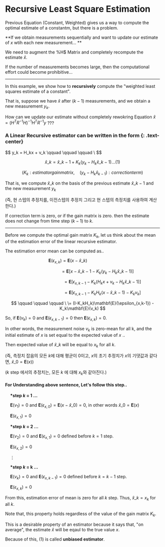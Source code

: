 # Recursive Least Square Estimation

Previous Equation (Constant, Weighted) gives us a way to compute the optimal estimate of a constantm, but there is a problem.

**If we obtain measurements sequentially and want to update our estimate of $x$ wtih each new measurement... **

We need to augment the %H$ Matrix and completely recompute the estimate $\hat{x}$.

If the number of measurements becomes large, then the computational effort could become prohibitive... 

---

In this example, we show how to **recursively** compute the "weighted least squares estimate of a constant".

That is, suppose we have $\hat{x}$ after ($k-1$) measurements, and we obtain a new measurement $y_k$. 

How can we update our estimate without completely rewokring Equation $\hat{x} = (H^TR^{-1}H)^{-1}H^TR^{-1}y$ ???

### A Linear Recursive estimator can be written in the form {: .text-center}

$$ y_k = H_kx + v_k \qquad \qquad \qquad \ \$$

$$ \hat{x}\_k = \hat{x}\_{k-1} + K_k(y_k - H_k \hat{x}\_{k-1}) ... (1)$$

$$ (K_k : estimator gain matrix, \quad (y_k-H_k\hat{x}_{k-1}) : correction term) $$

That is, we compute $\hat{x}\_k$ on the basis of the previous estimate $\hat{x}\_{k-1}$ and the new measurement $y_k$

(즉, 현 스텝의 추정치를, 이전스텝의 추정치 그리고 현 스텝의 측정치를 사용하여 계산한다.)

If correction term is zero, or if the gain matrix is zero. then the estimate does not change from time step ($k-1$) to $k$.

---

Before we compute the optimal gain matrix $K_k$, let us think about the mean of the estimation error of the linear recursive estimator.

The estimation error mean can be computed as..

$$ \mathbf{E}(\epsilon_{x,k}) = \mathbf{E}(x-\hat{x}\_k) \qquad \qquad \qquad$$

$$ \qquad \qquad \qquad = \mathbf{E}[x-\hat{x}\_{k-1} - K_k(y_k - H_k\hat{x}\_{k-1})] $$

$$ \qquad \qquad \qquad \qquad= \mathbf{E}[\epsilon_{x,k-1} - K_k(H_kx + v_k - H_k\hat{x}\_{k-1})] $$

$$ \qquad \qquad \qquad \qquad= \mathbf{E}[\epsilon_{x,k-1} - K_kH_k(x-\hat{x}\_{k-1}) - K_kv_k] $$

$$ \qquad \qquad \qquad \ \= (I-K_kH_k)\mathbf{E}(\epsilon_{x,k-1}) - K_k\mathbf{E}(v_k) $$

So, if $\mathbf{E}(v_k) = 0$ and $\mathbf{E}(\epsilon_{x,k-1}) = 0$ then $\mathbf{E}(\epsilon_{x,k}) = 0$.

In other words, the measurement noise $v_k$ is zero-mean for all k, and the initial estimate of $x$ is set equal to the expected value of $x$ .. 

Then expected value of $\hat{x}\_k$ will be equal to $x_k$ for all $k$.

(즉, 측정치 잡음의 모든 $k$에 대해 평균이 0이고, $x$의 초기 추정치가 $x$의 기댓값과 같다면, $\hat{x}\_0 = \mathbf{E}(x)$)

($k$ step 에서의 추정치는, 모든 $k$ 에 대해 $x_k$와 같아진다.)

#### For Understanding above sentence, Let's follow this step..

$\quad$**\*step $k$ = 1 ...**

$\quad \mathbf{E}(v_1) = 0$ and $\mathbf{E}(\epsilon_{x,0}) = \mathbf{E}(x - \hat{x}\_0) = 0$, in other words $\hat{x}\_0 = \mathbf{E}(x)$

$\quad \mathbf{E}(\epsilon_{x,1}) = 0$

$\quad$**\*step $k$ = 2 ...**

$\quad \mathbf{E}(v_2) = 0$ and $\mathbf{E}(\epsilon_{x,1}) = 0$ defined before $k=1$ step.

$\quad \mathbf{E}(\epsilon_{x,2}) = 0$

$\quad \vdots$

$\quad$**\*step $k$ = k ...**

$\quad \mathbf{E}(v_k) = 0$ and $\mathbf{E}(\epsilon_{x,k-1}) = 0$ defined before $k=k-1$ step.

$\quad \mathbf{E}(\epsilon_{x,k}) = 0$

From this, estimation error of mean is zero for all $k$ step. Thus, $\hat{x}\_k = x_k$ for all $k$.

Note that, this property holds regardless of the value of the gain matrix $K_k$.

This is a desirable property of an estimator because it says that, "on average", the estimate $\hat{x}$ will be eqaul to the true value $x$.

Because of this, (1) is called **unbiased estimator**.
